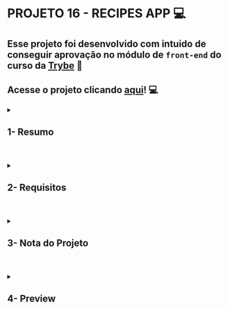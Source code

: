 # PROJETO 16 - RECIPES APP :computer:

## Esse projeto foi desenvolvido com intuido de conseguir aprovação no módulo de `front-end` do curso da [Trybe](https://www.betrybe.com/) :green_heart:

## Acesse o projeto clicando [aqui](https://jonnoliveira.github.io/trybe-project-16-recipes-app/)! :computer:
 
<details>
 
<summary>
  
## 1- Resumo
  
</summary>

  
  Utilizei as principais tags HTML para montar a estrutura da página apresentada e estilizei alterando o posicionamento, tamanho, fontes e cores     dos componentes através da aplicação de CSS. Todo esse processo foi muito importante para entender na prática como funciona a estrutura (HTML)     de uma página e como o estilo (CSS) é aplicado nela. Além disso, pude entender a melhor forma de fazer um Layout e aplicar o conceito de Box       Model. Veja mais abaixo!
  
</details>

#

<details>
 
<summary>
 
## 2- Requisitos

</summary>

### I. Adicione uma cor de fundo específica para a página

### II. Adicione uma barra superior com um título

### III. Adicione uma foto sua à página

### IV. Adicione uma lista de lições aprendidas à página

### V. Crie uma lista de lições que ainda deseja aprender para a página

### VI. Adicione um rodapé para a página

### VII. Insira pelo menos um link externo na página

### VIII. Crie um artigo sobre o seu aprendizado

 ### IX. Crie uma tag html `aside` que contenha uma breve descrição sobre você

### X. Aplique elementos HTML de acordo com o sentido e propósito de cada um deles

### XI. Teste a semântica da sua página usando o site [CodeSniffer](https://squizlabs.github.io/HTML_CodeSniffer/)

---
 
## Requisitos Bônus

### XII. Adicione uma tabela à página

### XIII. Utilize o Box model

### XIV. Altere atributos relacionados às fontes

### XV. Posicione a tag `article` e a tag `aside` uma ao lado do outra

</details>

# 

<details>
 
<summary>

## 3- Nota do Projeto
 
</summary>

## 100% :heavy_check_mark:

![Project-Lessons-Learned-Grade](https://github.com/jonnoliveira/trybe-project-01-lessons-learned/blob/main/images/grade_lessons_learned.png)

</details> 
 
# 

<details>
 
<summary>

## 4- Preview

</summary>

  
![Project-Lessons-Learned-Preview](https://github.com/jonnoliveira/trybe-project-01-lessons-learned/blob/main/images/preview_lessons_learned.png)
  
</details>
